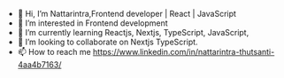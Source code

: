 - 👋 Hi, I’m Nattarintra,Frontend developer | React | JavaScript 
- 👀 I’m interested in Frontend development
- 🌱 I’m currently learning Reactjs, Nextjs, TypeScript, JavaScript, 
- 💞️ I’m looking to collaborate on Nextjs TypeScript.
- 📫 How to reach me https://www.linkedin.com/in/nattarintra-thutsanti-4aa4b7163/

<!---
Nattarintra/Nattarintra is a ✨ special ✨ repository because its `README.md` (this file) appears on your GitHub profile.
You can click the Preview link to take a look at your changes.
--->

